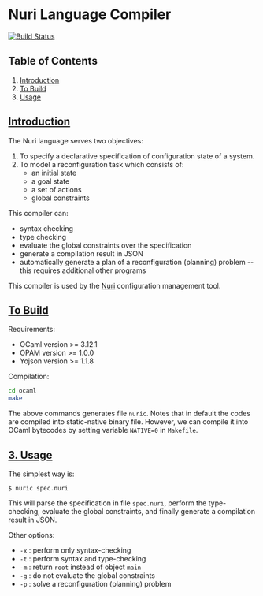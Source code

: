 # Nuri Language Compiler

[![Build Status](https://travis-ci.org/nurilabs/nuri-lang.svg?branch=master)](https://travis-ci.org/nurilabs/nuri-lang)


## Table of Contents

1. [Introduction](#intro)
2. [To Build](#build)
3. [Usage](#usage)


## [Introduction](#intro)

The Nuri language serves two objectives:

1. To specify a declarative specification of configuration state of a system.
2. To model a reconfiguration task which consists of:
    - an initial state
    - a goal state
    - a set of actions
    - global constraints

This compiler can:
- syntax checking
- type checking
- evaluate the global constraints over the specification
- generate a compilation result in JSON
- automatically generate a plan of a reconfiguration (planning) problem -- this requires additional other programs

This compiler is used by the [Nuri](https://github.com/nurilabs/nuri) configuration management tool.


## [To Build](#build)

Requirements:
- OCaml version >= 3.12.1
- OPAM version >= 1.0.0
- Yojson version >= 1.1.8

Compilation:
```bash
cd ocaml
make
```

The above commands generates file `nuric`. Notes that in default the codes are compiled into static-native binary file. However, we can compile it into OCaml bytecodes by setting variable `NATIVE=0` in `Makefile`.


## [3. Usage](#usage)

The simplest way is:

    $ nuric spec.nuri
    
This will parse the specification in file `spec.nuri`, perform the type-checking, evaluate the global constraints, and finally generate a compilation result in JSON.

Other options:
- `-x` : perform only syntax-checking
- `-t` : perform syntax and type-checking
- `-m` : return `root` instead of object `main`
- `-g` : do not evaluate the global constraints
- `-p` : solve a reconfiguration (planning) problem

